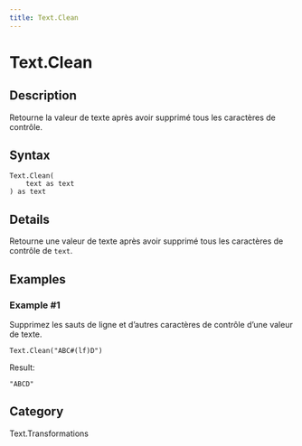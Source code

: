 ```yaml
---
title: Text.Clean
---
```


# Text.Clean


## Description

Retourne la valeur de texte après avoir supprimé tous les caractères de contrôle.


## Syntax

```powerquery
Text.Clean(
    text as text
) as text
```


## Details

Retourne une valeur de texte après avoir supprimé tous les caractères de contrôle de <code>text</code>.


## Examples

### Example #1 
Supprimez les sauts de ligne et d’autres caractères de contrôle d’une valeur de texte.
```powerquery
Text.Clean("ABC#(lf)D")
```

Result: 
```powerquery
"ABCD"
```




## Category
Text.Transformations
